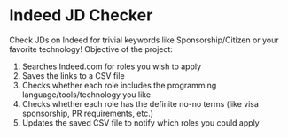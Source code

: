 # Indeed JD Checker
Check JDs on Indeed for trivial keywords like Sponsorship/Citizen or your favorite technology!
Objective of the project:
1. Searches Indeed.com for roles you wish to apply
2. Saves the links to a CSV file
3. Checks whether each role includes the programming language/tools/technology you like
4. Checks whether each role has the definite no-no terms (like visa sponsorship, PR requirements, etc.)
5. Updates the saved CSV file to notify which roles you could apply
